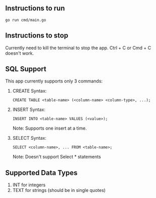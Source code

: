 ## Instructions to run

```
go run cmd/main.go
```

## Instructions to stop

Currently need to kill the terminal to stop the app. Ctrl + C or Cmd + C doesn't work.

## SQL Support

This app currently supports only 3 commands:
1. CREATE
    Syntax:
    ```
    CREATE TABLE <table-name> (<column-name> <column-type>, ...);
    ```

2. INSERT
    Syntax:
    ```
    INSERT INTO <table-name> VALUES (<value>);
    ```

    Note: Supports one insert at a time.

3. SELECT
    Syntax:
    ```
    SELECT <column-name>, ... FROM <table-name>;
    ```

    Note: Doesn't support Select * statements


## Supported Data Types

1. INT for integers
2. TEXT for strings (should be in single quotes)